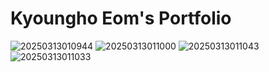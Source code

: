 # Kyoungho Eom's Portfolio

![20250313010944](https://github.com/user-attachments/assets/d8ab84de-c9a4-4258-9551-69249d66863c)
![20250313011000](https://github.com/user-attachments/assets/6cefe8e5-a62e-46ed-94b8-8316deebd5ad)
![20250313011043](https://github.com/user-attachments/assets/0d05f90e-fcc2-4da0-8b18-7bf13ef70eb3)
![20250313011033](https://github.com/user-attachments/assets/1fde5f7a-21e1-4072-8eaf-3bc14fd6640f)



